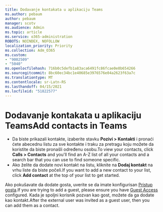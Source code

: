 ```yaml
---
title: Dodavanje kontakata u aplikaciju Teams
ms.author: pebaum
author: pebaum
manager: scotv
ms.audience: Admin
ms.topic: article
ms.service: o365-administration
ROBOTS: NOINDEX, NOFOLLOW
localization_priority: Priority
ms.collection: Adm_O365
ms.custom:
- "9002509"
- "5040"
ms.openlocfilehash: 716b0c5defb1a83aca6491fc86fcae0e0b654266
ms.sourcegitcommit: 8bc60ec34bc1e40685e3976576e04a2623f63a7c
ms.translationtype: MT
ms.contentlocale: sr-Latn-RS
ms.lasthandoff: 04/15/2021
ms.locfileid: "51822577"
---
```

# <a name="add-contacts-in-teams"></a><span data-ttu-id="c14f6-102">Dodavanje kontakata u aplikaciju Teams</span><span class="sxs-lookup"><span data-stu-id="c14f6-102">Add contacts in Teams</span></span>

- <span data-ttu-id="c14f6-103">Da biste prikazali kontakte, izaberite stavku **Pozivi > Kontakti** i pronaći ćete abecednu listu za sve kontakte i traku za pretragu koju možete da koristite da biste pronašli određenu osobu.</span><span class="sxs-lookup"><span data-stu-id="c14f6-103">To view your contacts, click **Calls > Contacts** and you'll find an A-Z list of all your contacts and a search bar that you can use to find someone specific.</span></span> 
- <span data-ttu-id="c14f6-104">Ako želite da dodate novi kontakt na listu, kliknite na **Dodaj kontakt** na vrhu liste da biste počeli.</span><span class="sxs-lookup"><span data-stu-id="c14f6-104">If you want to add a new contact to your list, click **Add contact** at the top of your list to get started.</span></span>

<span data-ttu-id="c14f6-105">Ako pokušavate da dodate gosta, uverite se da imate konfigurisan [Pristup gosta](https://docs.microsoft.com/microsoftteams/set-up-guests).</span><span class="sxs-lookup"><span data-stu-id="c14f6-105">If you are trying to add a guest, please ensure you have [Guest Access](https://docs.microsoft.com/microsoftteams/set-up-guests) configured.</span></span> <span data-ttu-id="c14f6-106">Kada je spoljni korisnik pozvan kao gost, možete da ga dodate kao kontakt.</span><span class="sxs-lookup"><span data-stu-id="c14f6-106">After the external user was invited as a guest user, then you can add them as a contact.</span></span>
